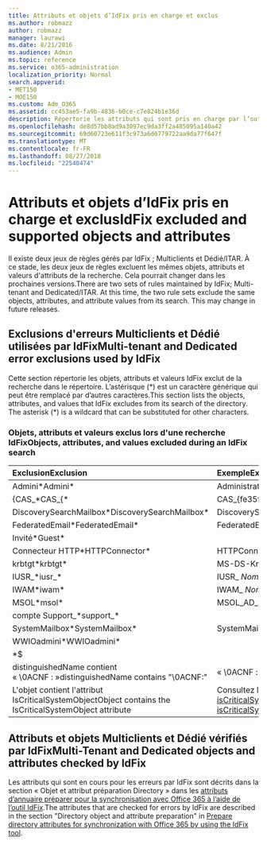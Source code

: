 ```yaml
---
title: Attributs et objets d’IdFix pris en charge et exclus
ms.author: robmazz
author: robmazz
manager: laurawi
ms.date: 8/21/2016
ms.audience: Admin
ms.topic: reference
ms.service: o365-administration
localization_priority: Normal
search.appverid:
- MET150
- MOE150
ms.custom: Adm_O365
ms.assetid: cc453ae5-fa9b-4836-b0ce-c7e824b1e36d
description: Répertorie les attributs qui sont pris en charge par l’outil IdFix et exclus.
ms.openlocfilehash: de8d57bb8ad9a3097ec9da3ff2a485095a140a42
ms.sourcegitcommit: 69d60723e611f3c973a6d6779722aa9da77f647f
ms.translationtype: MT
ms.contentlocale: fr-FR
ms.lasthandoff: 08/27/2018
ms.locfileid: "22540474"
---
```

# <a name="idfix-excluded-and-supported-objects-and-attributes"></a><span data-ttu-id="94024-103">Attributs et objets d’IdFix pris en charge et exclus</span><span class="sxs-lookup"><span data-stu-id="94024-103">IdFix excluded and supported objects and attributes</span></span>
<span data-ttu-id="94024-p101">Il existe deux jeux de règles gérés par IdFix ; Multiclients et Dédié/ITAR. À ce stade, les deux jeux de règles excluent les mêmes objets, attributs et valeurs d'attributs de la recherche. Cela pourrait changer dans les prochaines versions.</span><span class="sxs-lookup"><span data-stu-id="94024-p101">There are two sets of rules maintained by IdFix; Multi-tenant and Dedicated/ITAR. At this time, the two rule sets exclude the same objects, attributes, and attribute values from its search. This may change in future releases.</span></span>
  
## <a name="multi-tenant-and-dedicated-error-exclusions-used-by-idfix"></a><span data-ttu-id="94024-107">Exclusions d'erreurs Multiclients et Dédié utilisées par IdFix</span><span class="sxs-lookup"><span data-stu-id="94024-107">Multi-tenant and Dedicated error exclusions used by IdFix</span></span>
<span data-ttu-id="94024-p102">Cette section répertorie les objets, attributs et valeurs IdFix exclut de la recherche dans le répertoire. L’astérisque (\*) est un caractère générique qui peut être remplacé par d’autres caractères.</span><span class="sxs-lookup"><span data-stu-id="94024-p102">This section lists the objects, attributes, and values that IdFix excludes from its search of the directory. The asterisk (\*) is a wildcard that can be substituted for other characters.</span></span>
  
### <a name="objects-attributes-and-values-excluded-during-an-idfix-search"></a><span data-ttu-id="94024-110">Objets, attributs et valeurs exclus lors d'une recherche IdFix</span><span class="sxs-lookup"><span data-stu-id="94024-110">Objects, attributes, and values excluded during an IdFix search</span></span>

|<span data-ttu-id="94024-111">**Exclusion**</span><span class="sxs-lookup"><span data-stu-id="94024-111">**Exclusion**</span></span>|<span data-ttu-id="94024-112">**Exemple**</span><span class="sxs-lookup"><span data-stu-id="94024-112">**Example**</span></span>|
|:-----|:-----|
|<span data-ttu-id="94024-113">Admini\*</span><span class="sxs-lookup"><span data-stu-id="94024-113">Admini\*</span></span> |<span data-ttu-id="94024-114">Administrateur</span><span class="sxs-lookup"><span data-stu-id="94024-114">Administrator</span></span> |
|<span data-ttu-id="94024-115">{CAS_\*</span><span class="sxs-lookup"><span data-stu-id="94024-115">CAS_{\*</span></span>  |<span data-ttu-id="94024-116">CAS_{fe35fc98e69e4d08}</span><span class="sxs-lookup"><span data-stu-id="94024-116">CAS_{fe35fc98e69e4d08}</span></span> |
|<span data-ttu-id="94024-117">DiscoverySearchMailbox\*</span><span class="sxs-lookup"><span data-stu-id="94024-117">DiscoverySearchMailbox\*</span></span>  |<span data-ttu-id="94024-118">DiscoverySearchMailbox</span><span class="sxs-lookup"><span data-stu-id="94024-118">DiscoverySearchMailbox</span></span>  |
|<span data-ttu-id="94024-119">FederatedEmail\*</span><span class="sxs-lookup"><span data-stu-id="94024-119">FederatedEmail\*</span></span> |<span data-ttu-id="94024-p103">FederatedEmail. *GUID*</span><span class="sxs-lookup"><span data-stu-id="94024-p103">FederatedEmail. *GUID*</span></span> |
|<span data-ttu-id="94024-122">Invité\*</span><span class="sxs-lookup"><span data-stu-id="94024-122">Guest\*</span></span> ||
|<span data-ttu-id="94024-123">Connecteur HTTP\*</span><span class="sxs-lookup"><span data-stu-id="94024-123">HTTPConnector\*</span></span>  |<span data-ttu-id="94024-124">HTTPConnector</span><span class="sxs-lookup"><span data-stu-id="94024-124">HTTPConnector</span></span> |
|<span data-ttu-id="94024-125">krbtgt\*</span><span class="sxs-lookup"><span data-stu-id="94024-125">krbtgt\*</span></span> |<span data-ttu-id="94024-126">MS-DS-KrbTgt-lien</span><span class="sxs-lookup"><span data-stu-id="94024-126">ms-DS-KrbTgt-Link</span></span> |
|<span data-ttu-id="94024-127">IUSR_\*</span><span class="sxs-lookup"><span data-stu-id="94024-127">iusr_\*</span></span> |<span data-ttu-id="94024-128">IUSR_ *NomOrdinateur*</span><span class="sxs-lookup"><span data-stu-id="94024-128">iusr_ *machinename*</span></span> |
|<span data-ttu-id="94024-129">IWAM\*</span><span class="sxs-lookup"><span data-stu-id="94024-129">iwam\*</span></span>  |<span data-ttu-id="94024-130">IWAM_ *NomOrdinateur*</span><span class="sxs-lookup"><span data-stu-id="94024-130">IWAM_ *machinename*</span></span> |
|<span data-ttu-id="94024-131">MSOL\*</span><span class="sxs-lookup"><span data-stu-id="94024-131">msol\*</span></span> |<span data-ttu-id="94024-132">MSOL_AD_SYNC</span><span class="sxs-lookup"><span data-stu-id="94024-132">MSOL_AD_SYNC</span></span> |
|<span data-ttu-id="94024-133">compte Support_\*</span><span class="sxs-lookup"><span data-stu-id="94024-133">support_\*</span></span> ||
|<span data-ttu-id="94024-134">SystemMailbox\*</span><span class="sxs-lookup"><span data-stu-id="94024-134">SystemMailbox\*</span></span> |<span data-ttu-id="94024-135">SystemMailbox { *GUID* }</span><span class="sxs-lookup"><span data-stu-id="94024-135">Systemmailbox{ *GUID*  }</span></span>|
|<span data-ttu-id="94024-136">WWIOadmini\*</span><span class="sxs-lookup"><span data-stu-id="94024-136">WWIOadmini\*</span></span>  ||
|\*$ ||
|<span data-ttu-id="94024-137">distinguishedName contient « \0ACNF : »</span><span class="sxs-lookup"><span data-stu-id="94024-137">distinguishedName contains "\0ACNF:"</span></span>|<span data-ttu-id="94024-138">« \0ACNF : *GUID* »</span><span class="sxs-lookup"><span data-stu-id="94024-138">"\0ACNF: *GUID*  "</span></span> |
|<span data-ttu-id="94024-139">L'objet contient l'attribut IsCriticalSystemObject</span><span class="sxs-lookup"><span data-stu-id="94024-139">Object contains the IsCriticalSystemObject attribute</span></span> |<span data-ttu-id="94024-140">Consultez la rubrique [attribut isCriticalSystemObject](https://go.microsoft.com/fwlink/p/?LinkId=401169).</span><span class="sxs-lookup"><span data-stu-id="94024-140">See [Attribute isCriticalSystemObject](https://go.microsoft.com/fwlink/p/?LinkId=401169).</span></span> |
   
## <a name="multi-tenant-and-dedicated-objects-and-attributes-checked-by-idfix"></a><span data-ttu-id="94024-141">Attributs et objets Multiclients et Dédié vérifiés par IdFix</span><span class="sxs-lookup"><span data-stu-id="94024-141">Multi-Tenant and Dedicated objects and attributes checked by IdFix</span></span>
<span data-ttu-id="94024-142">Les attributs qui sont en cours pour les erreurs par IdFix sont décrits dans la section « Objet et attribut préparation Directory » dans les [attributs d’annuaire préparer pour la synchronisation avec Office 365 à l’aide de l’outil IdFix](prepare-directory-attributes-for-synch-with-idfix.md).</span><span class="sxs-lookup"><span data-stu-id="94024-142">The attributes that are checked for errors by IdFix are described in the section "Directory object and attribute preparation" in [Prepare directory attributes for synchronization with Office 365 by using the IdFix tool](prepare-directory-attributes-for-synch-with-idfix.md).</span></span>
  

